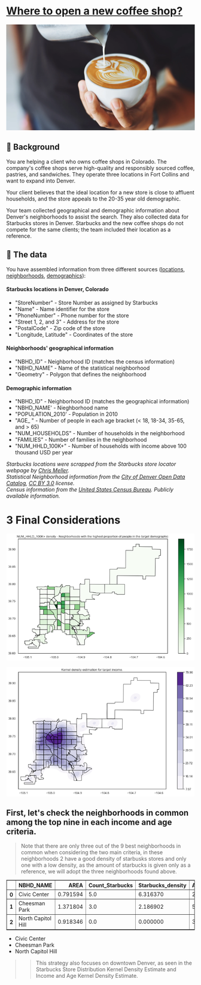 # [Where to open a new coffee shop?](https://app.datacamp.com/workspace/w/f6e81ecf-72ff-4253-8120-39909384056f)

![](https://raw.githubusercontent.com/rafaeldjsm/Data_Science/master/Imagens/webp-net-resizeimage-6-1.webp)

## 📖 Background
You are helping a client who owns coffee shops in Colorado. The company's coffee shops serve high-quality and responsibly sourced coffee,  pastries, and sandwiches. They operate three locations in Fort Collins and want to expand into Denver. 

Your client believes that the ideal location for a new store is close to affluent households, and the store appeals to the 20-35 year old demographic.
 
Your team collected geographical and demographic information about Denver's neighborhoods to assist the search. They also collected data for Starbucks stores in Denver. Starbucks and the new coffee shops do not compete for the same clients; the team included their location as a reference.

## 💾 The data
You have assembled information from three different sources ([locations](https://github.com/chrismeller/), [neighborhoods](http://data.denvergov.org), [demographics](https://www.census.gov/)):

#### Starbucks locations in Denver, Colorado
- "StoreNumber" - Store Number as assigned by Starbucks
- "Name" - Name identifier for the store
- "PhoneNumber" - Phone number for the store
- "Street 1, 2, and 3" - Address for the store
- "PostalCode" - Zip code of the store
- "Longitude, Latitude" - Coordinates of the store

#### Neighborhoods' geographical information
- "NBHD_ID" - Neighborhood ID (matches the census information)
- "NBHD_NAME" - Name of the statistical neighborhood
- "Geometry" - Polygon that defines the neighborhood

#### Demographic information
- "NBHD_ID" - Neighborhood ID (matches the geographical information)
- "NBHD_NAME' - Nieghborhood name
- "POPULATION_2010' - Population in 2010
- "AGE_ " - Number of people in each age bracket (< 18, 18-34, 35-65, and > 65)
- "NUM_HOUSEHOLDS" - Number of households in the neighborhood
- "FAMILIES" - Number of families in the neighborhood
- "NUM_HHLD_100K+" - Number of households with income above 100 thousand USD per year

_Starbucks locations were scrapped from the Starbucks store locator webpage by [Chris Meller](https://github.com/chrismeller/)._  
_Statistical Neighborhood information from the [City of Denver Open Data Catalog](http://data.denvergov.org), [CC BY 3.0](http://creativecommons.org/licenses/by/3.0/) license._      
_Census information from the [United States Census Bureau](https://www.census.gov/). Publicly available information._


# 3 Final Considerations

<p align="center">
  <img src="https://github.com/rafaeldjsm/Data_Science/blob/master/Geospatial_Intelligence_for_the_best_Coffee_Shop_location/data/density_100k.png" alt="Sublime's custom image"/>
</p>


<p align="center">
  <img src="https://github.com/rafaeldjsm/Data_Science/blob/master/Geospatial_Intelligence_for_the_best_Coffee_Shop_location/data/kde_geoplot.png" alt="Sublime's custom image"/>
</p>


## First, let's check the neighborhoods in common among the top nine in each income and age criteria.

> Note that there are only three out of the 9 best neighborhoods in common when considering the two main criteria, in these neighborhoods 2 have a good density of starbusks stores and only one with a low density, as the amount of starbucks is given only as a reference, we will adopt the three neighborhoods found above.

<table border="1" align="center">
  <thead>
    <tr style="text-align: right;">
      <th></th>
      <th>NBHD_NAME</th>
      <th>AREA</th>
      <th>Count_Starbucks</th>
      <th>Starbucks_density</th>
      <th>AGE_18_TO_34</th>
      <th>NUM_HHLD_100K+</th>
      <th>AGE_18_TO_34_density</th>
      <th>NUM_HHLD_100K+_density</th>
    </tr>
  </thead>
  <tbody>
    <tr>
      <th>0</th>
      <td>Civic Center</td>
      <td>0.791594</td>
      <td>5.0</td>
      <td>6.316370</td>
      <td>2012.0</td>
      <td>1519.0</td>
      <td>2541.707311</td>
      <td>1918.913223</td>
    </tr>
    <tr>
      <th>1</th>
      <td>Cheesman Park</td>
      <td>1.371804</td>
      <td>3.0</td>
      <td>2.186902</td>
      <td>5961.0</td>
      <td>1680.0</td>
      <td>4345.373953</td>
      <td>1224.665029</td>
    </tr>
    <tr>
      <th>2</th>
      <td>North Capitol Hill</td>
      <td>0.918346</td>
      <td>0.0</td>
      <td>0.000000</td>
      <td>3238.0</td>
      <td>1010.0</td>
      <td>3525.905913</td>
      <td>1099.803883</td>
    </tr>
  </tbody>
</table>

- Civic Center
- Cheesman Park
- North Capitol Hill

>> This strategy also focuses on downtown Denver, as seen in the Starbucks Store Distribution Kernel Density Estimate and Income and Age Kernel Density Estimate.

